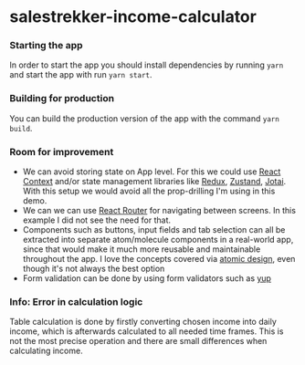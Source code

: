 # salestrekker-income-calculator

### Starting the app

In order to start the app you should install dependencies by running `yarn` and start the app with run `yarn start`.

### Building for production

You can build the production version of the app with the command `yarn build`.

### Room for improvement

-   We can avoid storing state on App level. For this we could use [React Context](https://reactjs.org/docs/context.html) and/or state management libraries like [Redux](https://redux.js.org/), [Zustand](https://github.com/pmndrs/zustand), [Jotai](https://jotai.org/). With this setup we would avoid all the prop-drilling I'm using in this demo.
-   We can we can use [React Router](https://reactrouter.com/en/main) for navigating between screens. In this example I did not see the need for that.
-   Components such as buttons, input fields and tab selection can all be extracted into separate atom/molecule components in a real-world app, since that would make it much more reusable and maintainable throughout the app. I love the concepts covered via [atomic design](https://bradfrost.com/blog/post/atomic-web-design/), even though it's not always the best option
-   Form validation can be done by using form validators such as [yup](https://github.com/jquense/yup)

### Info: Error in calculation logic
Table calculation is done by firstly converting chosen income into daily income, which is afterwards calculated to all needed time frames. This is not the most precise operation and there are small differences when calculating income.
